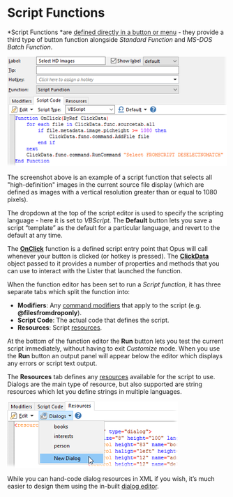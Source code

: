 # Script Functions

*Script Functions *are [defined directly in a button or menu](/Manual/customize/creating_your_own_buttons/RAEDME.md) - they provide a third type of button function alongside *Standard Function* and *MS-DOS Batch Function*.

![](/Manual/images/media/script_function.png)

The screenshot above is an example of a script function that selects all "high-definition" images in the current source file display (which are defined as images with a vertical resolution greater than or equal to 1080 pixels).

The dropdown at the top of the script editor is used to specify the scripting language - here it is set to *VBScript.* The **Default** button lets you save a script “template” as the default for a particular language, and revert to the default at any time.

The **[OnClick](/Manual/reference/scripting_reference/scripting_events/onclick.md)** function is a defined script entry point that Opus will call whenever your button is clicked (or hotkey is pressed). The **[ClickData](/Manual/reference/scripting_reference/scripting_objects/clickdata.md)** object passed to it provides a number of properties and methods that you can use to interact with the Lister that launched the function.

When the function editor has been set to run a *Script function*, it has three separate tabs which split the function into:

- **Modifiers**: Any [command modifiers](/Manual/customize/creating_your_own_buttons/command_modifiers.md) that apply to the script (e.g. **@filesfromdroponly**).
- **Script Code**: The actual code that defines the script.
- **Resources**: Script [resources](resources/RAEDME.md).

At the bottom of the function editor the **Run** button lets you test the current script immediately, without having to exit *Customize* mode. When you use the **Run** button an output panel will appear below the editor which displays any errors or script text output.

The **Resources** tab defines any [resources](resources/RAEDME.md) available for the script to use. Dialogs are the main type of resource, but also supported are string resources which let you define strings in multiple languages.

![](/Manual/images/media/image063.png)

While you can hand-code dialog resources in XML if you wish, it’s much easier to design them using the in-built [dialog editor](/Manual/scripting/script_editor/editors/dialog_editor/RAEDME.md).

